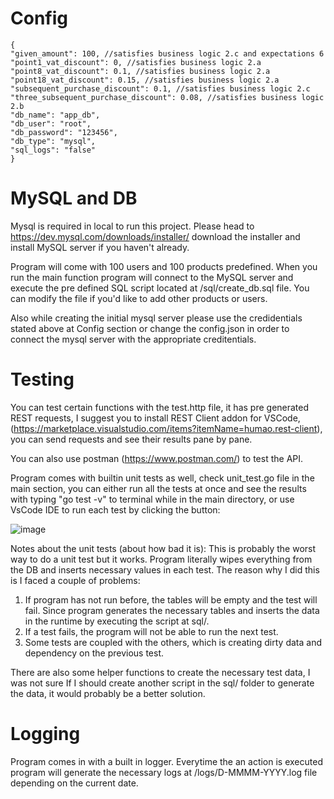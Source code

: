 
  # Config
    {
    "given_amount": 100, //satisfies business logic 2.c and expectations 6
    "point1_vat_discount": 0, //satisfies business logic 2.a
    "point8_vat_discount": 0.1, //satisfies business logic 2.a
    "point18_vat_discount": 0.15, //satisfies business logic 2.a
    "subsequent_purchase_discount": 0.1, //satisfies business logic 2.c 
    "three_subsequent_purchase_discount": 0.08, //satisfies business logic 2.b
    "db_name": "app_db", 
    "db_user": "root",
    "db_password": "123456",
    "db_type": "mysql",
    "sql_logs": "false"
    }
  # MySQL and DB
Mysql is required in local to run this project.
Please head to https://dev.mysql.com/downloads/installer/ download the installer and install MySQL server if you haven't already.

Program will come with 100 users and 100 products predefined. When you run the main function program will connect to the MySQL server and execute the pre defined SQL script located at /sql/create_db.sql file. You can modify the file if you'd like to add other products or users.

Also while creating the initial mysql server please use the credidentials stated above at Config section or change the config.json in order to connect the mysql server with the appropriate creditentials.

  # Testing
You can test certain functions with the test.http file, it has pre generated REST requests, I suggest you to install REST Client addon for VSCode, (https://marketplace.visualstudio.com/items?itemName=humao.rest-client), you can send requests and see their results pane by pane.

You can also use postman (https://www.postman.com/) to test the API.

Program comes with builtin unit tests as well, check unit_test.go file in the main section, you can either run all the tests at once and see the results with typing "go test -v" to terminal while in the main directory, or use VsCode IDE to run each test by clicking the button:

![image](https://user-images.githubusercontent.com/97244264/183280850-4524d711-2399-4c5c-b4ef-1659bc6e7221.png)

Notes about the unit tests (about how bad it is):
This is probably the worst way to do a unit test but it works.
Program literally wipes everything from the DB and inserts necessary values in each test.
The reason why I did this is I faced a couple of problems:
1) If program has not run before, the tables will be empty and the test will fail.
    Since program generates the necessary tables and inserts the data in the runtime by executing the script at sql/.
2) If a test fails, the program will not be able to run the next test.
3) Some tests are coupled with the others, which is creating dirty data and dependency on the previous test.


There are also some helper functions to create the necessary test data, I was not sure If I should
create another script in the sql/ folder to generate the data, it would probably be a better solution.


  # Logging
Program comes in with a built in logger. Everytime the an action is executed program will generate the necessary logs at /logs/D-MMMM-YYYY.log file depending on the current date.
